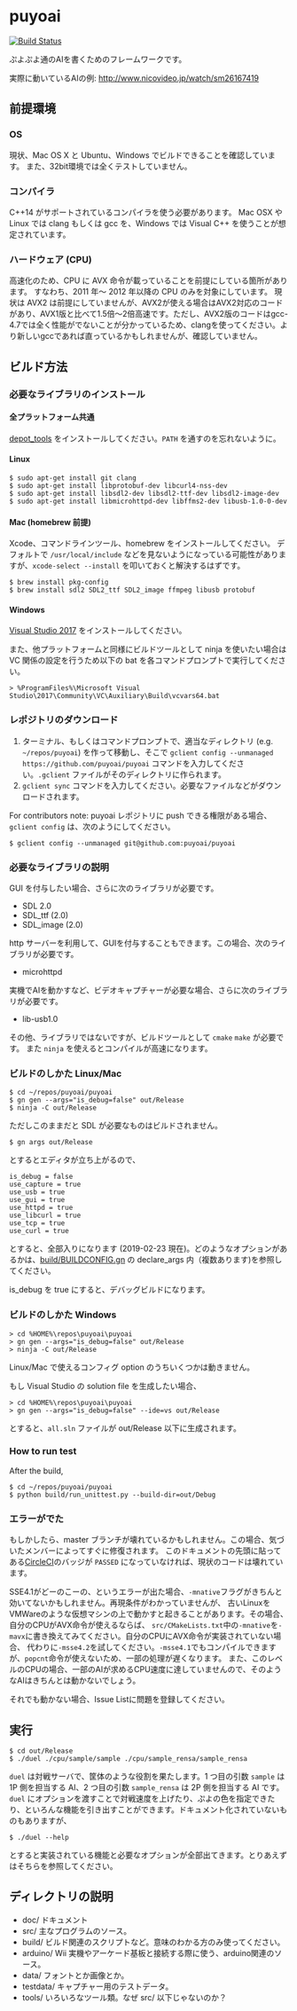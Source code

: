 # puyoai

[![Build Status](https://circleci.com/gh/puyoai/puyoai.png?circle-token=:circle-token)](https://circleci.com/gh/puyoai)

ぷよぷよ通のAIを書くためのフレームワークです。

実際に動いているAIの例: http://www.nicovideo.jp/watch/sm26167419

## 前提環境

### OS

現状、Mac OS X と Ubuntu、Windows でビルドできることを確認しています。
また、32bit環境では全くテストしていません。

### コンパイラ

C++14 がサポートされているコンパイラを使う必要があります。
Mac OSX や Linux では clang もしくは gcc を、Windows では Visual C++ を使うことが想定されています。

### ハードウェア (CPU)

高速化のため、CPU に AVX 命令が載っていることを前提にしている箇所があります。
すなわち、2011 年〜 2012 年以降の CPU のみを対象にしています。
現状は AVX2 は前提にしていませんが、AVX2が使える場合はAVX2対応のコードがあり、AVX1版と比べて1.5倍〜2倍高速です。ただし、AVX2版のコードはgcc-4.7では全く性能がでないことが分かっているため、clangを使ってください。より新しいgccであれば直っているかもしれませんが、確認していません。

## ビルド方法

### 必要なライブラリのインストール

#### 全プラットフォーム共通

[depot_tools](https://commondatastorage.googleapis.com/chrome-infra-docs/flat/depot_tools/docs/html/depot_tools_tutorial.html#_setting_up)
  をインストールしてください。`PATH` を通すのを忘れないように。

#### Linux

```shell
$ sudo apt-get install git clang
$ sudo apt-get install libprotobuf-dev libcurl4-nss-dev
$ sudo apt-get install libsdl2-dev libsdl2-ttf-dev libsdl2-image-dev
$ sudo apt-get install libmicrohttpd-dev libffms2-dev libusb-1.0-0-dev
```

#### Mac (homebrew 前提)

Xcode、コマンドラインツール、homebrew をインストールしてください。
デフォルトで `/usr/local/include` などを見ないようになっている可能性がありますが、`xcode-select --install` を叩いておくと解決するはずです。

```shell
$ brew install pkg-config
$ brew install sdl2 SDL2_ttf SDL2_image ffmpeg libusb protobuf
```

#### Windows

[Visual Studio 2017](https://visualstudio.microsoft.com/) をインストールしてください。

また、他プラットフォームと同様にビルドツールとして ninja を使いたい場合は VC 関係の設定を行うため以下の bat を各コマンドプロンプトで実行してください。

```
> %ProgramFiles%\Microsoft Visual Studio\2017\Community\VC\Auxiliary\Build\vcvars64.bat
```

### レポジトリのダウンロード

1. ターミナル、もしくはコマンドプロンプトで、適当なディレクトリ (e.g. `~/repos/puyoai`) を作って移動し、そこで `gclient config --unmanaged https://github.com/puyoai/puyoai` コマンドを入力してください。`.gclient` ファイルがそのディレクトリに作られます。
1. `gclient sync` コマンドを入力してください。必要なファイルなどがダウンロードされます。

For contributors note: puyoai レポジトリに push できる権限がある場合、`gclient config` は、次のようにしてください。

```shell
$ gclient config --unmanaged git@github.com:puyoai/puyoai
```

### 必要なライブラリの説明

GUI を付与したい場合、さらに次のライブラリが必要です。

* SDL 2.0
* SDL_ttf (2.0)
* SDL_image (2.0)

http サーバーを利用して、GUIを付与することもできます。この場合、次のライブラリが必要です。

* microhttpd

実機でAIを動かすなど、ビデオキャプチャーが必要な場合、さらに次のライブラリが必要です。

* lib-usb1.0

その他、ライブラリではないですが、ビルドツールとして `cmake` `make` が必要です。
また `ninja` を使えるとコンパイルが高速になります。

### ビルドのしかた Linux/Mac

```shell
$ cd ~/repos/puyoai/puyoai
$ gn gen --args="is_debug=false" out/Release
$ ninja -C out/Release
```

ただしこのままだと SDL が必要なものはビルドされません。

```shell
$ gn args out/Release
```

とするとエディタが立ち上がるので、

```
is_debug = false
use_capture = true
use_usb = true
use_gui = true
use_httpd = true
use_libcurl = true
use_tcp = true
use_curl = true
```

とすると、全部入りになります (2019-02-23 現在)。どのようなオプションがあるかは、[build/BUILDCONFIG.gn](build/BUILDCONFIG.gn) の declare_args 内（複数あります)を参照してください。

is_debug を true にすると、デバッグビルドになります。

### ビルドのしかた Windows

```
> cd %HOME%\repos\puyoai\puyoai
> gn gen --args="is_debug=false" out/Release
> ninja -C out/Release
```

Linux/Mac で使えるコンフィグ option のうちいくつかは動きません。

もし Visual Studio の solution file を生成したい場合、

```
> cd %HOME%\repos\puyoai\puyoai
> gn gen --args="is_debug=false" --ide=vs out/Release
```

とすると、`all.sln` ファイルが out/Release 以下に生成されます。

### How to run test

After the build,

```shell
$ cd ~/repos/puyoai/puyoai
$ python build/run_unittest.py --build-dir=out/Debug
```

### エラーがでた

もしかしたら、master ブランチが壊れているかもしれません。この場合、気づいたメンバーによってすぐに修復されます。
このドキュメントの先頭に貼ってある[CircleCI](https://circleci.com/gh/puyoai)のバッジが `PASSED` になっていなければ、現状のコードは壊れています。

SSE4.1がどーのこーの、というエラーが出た場合、`-mnative`フラグがきちんと効いてないかもしれません。再現条件がわかっていませんが、
古いLinuxをVMWareのような仮想マシンの上で動かすと起きることがあります。その場合、自分のCPUがAVX命令が使えるならば、
`src/CMakeLists.txt`中の`-mnative`を`-mavx`に書き換えてみてください。自分のCPUにAVX命令が実装されていない場合、
代わりに`-msse4.2`を試してください。`-msse4.1`でもコンパイルできますが、`popcnt`命令が使えないため、一部の処理が遅くなります。
また、このレベルのCPUの場合、一部のAIが求めるCPU速度に達していませんので、そのようなAIはきちんとは動かないでしょう。

それでも動かない場合、Issue Listに問題を登録してください。

## 実行

```shell
$ cd out/Release
$ ./duel ./cpu/sample/sample ./cpu/sample_rensa/sample_rensa
```

`duel` は対戦サーバで、筐体のような役割を果たします。1 つ目の引数 `sample` は 1P 側を担当する AI、2 つ目の引数 `sample_rensa` は 2P 側を担当する AI です。
`duel` にオプションを渡すことで対戦速度を上げたり、ぷよの色を指定できたり、といろんな機能を引き出すことができます。ドキュメント化されていないものもありますが、

```shell
$ ./duel --help
```

とすると実装されている機能と必要なオプションが全部出てきます。とりあえずはそちらを参照してください。

## ディレクトリの説明

* doc/ ドキュメント
* src/ 主なプログラムのソース。
* build/ ビルド関連のスクリプトなど。意味のわかる方のみ使ってください。
* arduino/ Wii 実機やアーケード基板と接続する際に使う、arduino関連のソース。
* data/    フォントとか画像とか。
* testdata/ キャプチャー用のテストデータ。
* tools/ いろいろなツール類。なぜ src/ 以下じゃないのか？
